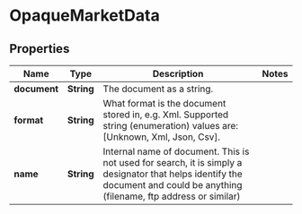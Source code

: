 

# OpaqueMarketData

## Properties

Name | Type | Description | Notes
------------ | ------------- | ------------- | -------------
**document** | **String** | The document as a string. | 
**format** | **String** | What format is the document stored in, e.g. Xml.  Supported string (enumeration) values are: [Unknown, Xml, Json, Csv]. | 
**name** | **String** | Internal name of document. This is not used for search, it is simply a designator that helps identify the document  and could be anything (filename, ftp address or similar) | 



